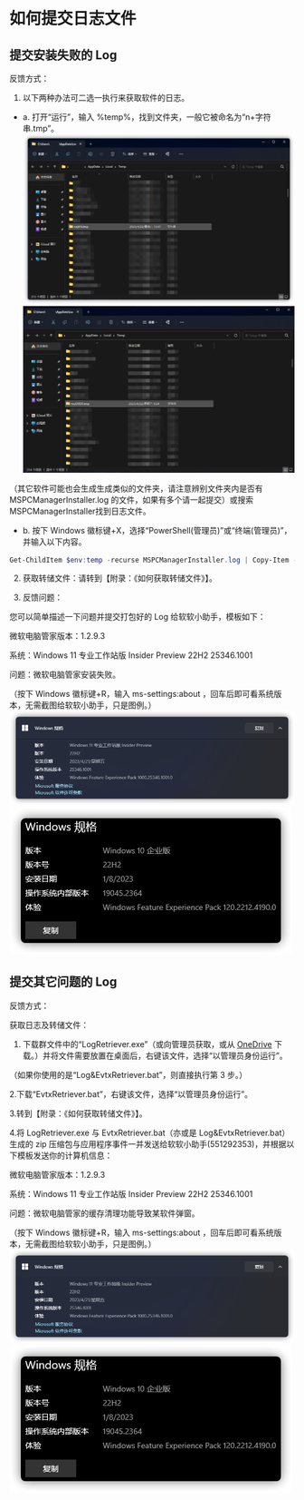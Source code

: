 # 如何提交日志文件

## 提交安装失败的 Log
反馈方式：
1. 以下两种办法可二选一执行来获取软件的日志。

- a. 打开“运行”，输入 %temp%，找到文件夹，一般它被命名为“n+字符串.tmp”。
![](assets\appendix\feedback-bugs\installation-failure\temporary-documents-1.png)
![](assets\appendix\feedback-bugs\installation-failure\temporary-documents-2.png)

（其它软件可能也会生成生成类似的文件夹，请注意辨别文件夹内是否有 MSPCManagerInstaller.log 的文件，如果有多个请一起提交）或搜索 MSPCManagerInstaller找到日志文件。
- b. 按下 Windows 徽标键+X，选择“PowerShell(管理员)”或“终端(管理员)”，并输入以下内容。

```PowerShell
Get-ChildItem $env:temp -recurse MSPCManagerInstaller.log | Copy-Item -Filter "MSPCManagerInstaller.log" -destination "$env:PUBLIC\Desktop\微软电脑管家安装日志.log"
```

2. 获取转储文件：请转到【附录：《如何获取转储文件》】。

3. 反馈问题：

您可以简单描述一下问题并提交打包好的 Log 给软软小助手，模板如下：

微软电脑管家版本：1.2.9.3

系统：Windows 11 专业工作站版 Insider Preview 22H2 25346.1001

问题：微软电脑管家安装失败。

（按下 Windows 徽标键+R，输入 ms-settings:about ，回车后即可看系统版本，无需截图给软软小助手，只是图例。）
![](assets\appendix\feedback-bugs\view-versions\SysinfoWin11.png)
![](assets\appendix\feedback-bugs\view-versions\SysinfoWin10.png)

## 提交其它问题的 Log

反馈方式：

获取日志及转储文件：

1. 下载群文件中的“LogRetriever.exe”（或向管理员获取，或从 [OneDrive](https://ys8rx-my.sharepoint.com/:f:/g/personal/gucats_ys8rx_onmicrosoft_com/EpTwJyb79lhAu8FLndBuqMQB9vG7fYCJsC98_UopATMoog?e=lxQAa1) 下载。）并将文件需要放置在桌面后，右键该文件，选择“以管理员身份运行”。

（如果你使用的是“Log&EvtxRetriever.bat”，则直接执行第 3 步。）

2.下载“EvtxRetriever.bat”，右键该文件，选择“以管理员身份运行”。

3.转到【附录：《如何获取转储文件》】。

4.将 LogRetriever.exe 与 EvtxRetriever.bat（亦或是 Log&EvtxRetriever.bat）生成的 zip 压缩包与应用程序事件一并发送给软软小助手(551292353)，并根据以下模板发送你的计算机信息：

微软电脑管家版本：1.2.9.3

系统：Windows 11 专业工作站版 Insider Preview 22H2 25346.1001

问题：微软电脑管家的缓存清理功能导致某软件弹窗。

（按下 Windows 徽标键+R，输入 ms-settings:about ，回车后即可看系统版本，无需截图给软软小助手，只是图例。）
![](assets\appendix\feedback-bugs\view-versions\SysinfoWin11.png)
![](assets\appendix\feedback-bugs\view-versions\SysinfoWin10.png)